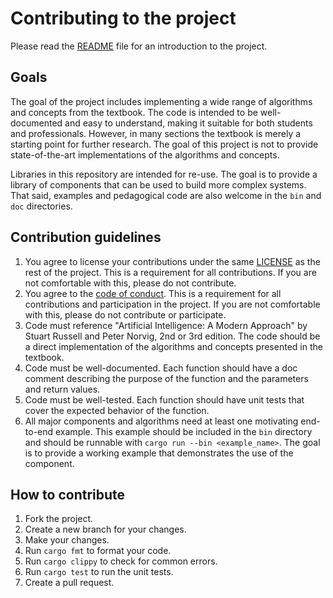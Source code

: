 # Contributing to the project

Please read the [README](README.md) file for an introduction to the project.

## Goals

The goal of the project includes implementing a wide range of algorithms and
concepts from the textbook. The code is intended to be well-documented and easy
to understand, making it suitable for both students and professionals. However,
in many sections the textbook is merely a starting point for further research.
The goal of this project is not to provide state-of-the-art implementations of
the algorithms and concepts.

Libraries in this repository are intended for re-use. The goal is to provide a
library of components that can be used to build more complex systems. That said,
examples and pedagogical code are also welcome in the `bin` and `doc`
directories.

## Contribution guidelines

1. You agree to license your contributions under the same [LICENSE](LICENSE) as
the rest of the project. This is a requirement for all contributions. If you are
not comfortable with this, please do not contribute.
2. You agree to the [code of conduct](CODE_OF_CONDUCT.md). This is a requirement
for all contributions and participation in the project. If you are not
comfortable with this, please do not contribute or participate.
3. Code must reference "Artificial Intelligence: A Modern Approach" by Stuart
Russell and Peter Norvig, 2nd or 3rd edition. The code should be a direct
implementation of the algorithms and concepts presented in the textbook.
4. Code must be well-documented. Each function should have a doc comment
describing the purpose of the function and the parameters and return values.
5. Code must be well-tested. Each function should have unit tests that cover the
expected behavior of the function.
6. All major components and algorithms need at least one motivating end-to-end
example. This example should be included in the `bin` directory and should be
runnable with `cargo run --bin <example_name>`. The goal is to provide a working
example that demonstrates the use of the component.

## How to contribute

1. Fork the project.
2. Create a new branch for your changes.
3. Make your changes.
4. Run `cargo fmt` to format your code.
5. Run `cargo clippy` to check for common errors.
6. Run `cargo test` to run the unit tests.
7. Create a pull request.